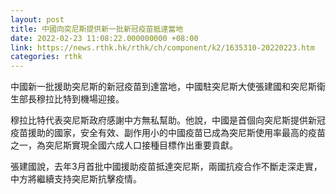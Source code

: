 ```yaml
---
layout: post
title: 中國向突尼斯提供新一批新冠疫苗抵達當地
date: 2022-02-23 11:08:22.000000000 +08:00
link: https://news.rthk.hk/rthk/ch/component/k2/1635310-20220223.htm
categories: rthk
---
```


中國新一批援助突尼斯的新冠疫苗到達當地，中國駐突尼斯大使張建國和突尼斯衛生部長穆拉比特到機場迎接。

穆拉比特代表突尼斯政府感謝中方無私幫助。他說，中國是首個向突尼斯提供新冠疫苗援助的國家，安全有效、副作用小的中國疫苗已成為突尼斯使用率最高的疫苗之一，為突尼斯實現全國六成人口接種目標作出重要貢獻。

張建國說，去年3月首批中國援助疫苗抵達突尼斯，兩國抗疫合作不斷走深走實，中方將繼續支持突尼斯抗擊疫情。
